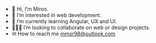 - 👋 Hi, I’m Miros.
- 💭 I’m interested in web development.
- 🌱 I’m currently learning Angular, UX and UI.
- 👩🏻‍💻 I’m looking to collaborate on web or design projects.
- ✉ How to reach me mmsr98@outlook.com

<!---
MMirosSR/MMirosSR is a ✨ special ✨ repository because its `README.md` (this file) appears on your GitHub profile.
You can click the Preview link to take a look at your changes.
--->

